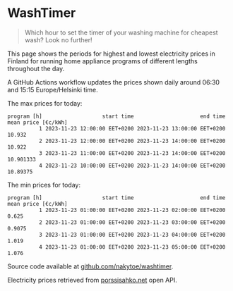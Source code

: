 
# WashTimer

> Which hour to set the timer of your washing machine for cheapest wash? Look no further!

This page shows the periods for highest and lowest electricity prices in Finland 
for running home appliance programs of different lengths throughout the day. 

A GitHub Actions workflow updates the prices shown daily around 06:30 and 15:15 Europe/Helsinki time.

The max prices for today:

	program [h]                   start time                     end time mean price [€c/kWh]
	          1 2023-11-23 12:00:00 EET+0200 2023-11-23 13:00:00 EET+0200              10.932
	          2 2023-11-23 12:00:00 EET+0200 2023-11-23 14:00:00 EET+0200              10.922
	          3 2023-11-23 11:00:00 EET+0200 2023-11-23 14:00:00 EET+0200           10.901333
	          4 2023-11-23 10:00:00 EET+0200 2023-11-23 14:00:00 EET+0200            10.89375

The min prices for today:

	program [h]                   start time                     end time mean price [€c/kWh]
	          1 2023-11-23 01:00:00 EET+0200 2023-11-23 02:00:00 EET+0200               0.625
	          2 2023-11-23 01:00:00 EET+0200 2023-11-23 03:00:00 EET+0200              0.9075
	          3 2023-11-23 01:00:00 EET+0200 2023-11-23 04:00:00 EET+0200               1.019
	          4 2023-11-23 01:00:00 EET+0200 2023-11-23 05:00:00 EET+0200               1.076


Source code available at [github.com/nakytoe/washtimer](https://github.com/nakytoe/washtimer).

Electricity prices retrieved from [porssisahko.net](https://porssisahko.net/api) open API.
